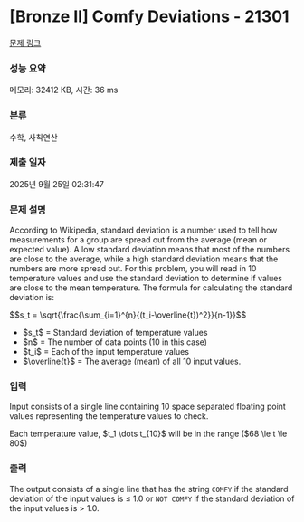 # [Bronze II] Comfy Deviations - 21301 

[문제 링크](https://www.acmicpc.net/problem/21301) 

### 성능 요약

메모리: 32412 KB, 시간: 36 ms

### 분류

수학, 사칙연산

### 제출 일자

2025년 9월 25일 02:31:47

### 문제 설명

<p>According to Wikipedia, standard deviation is a number used to tell how measurements for a group are spread out from the average (mean or expected value). A low standard deviation means that most of the numbers are close to the average, while a high standard deviation means that the numbers are more spread out. For this problem, you will read in 10 temperature values and use the standard deviation to determine if values are close to the mean temperature. The formula for calculating the standard deviation is:</p>

<p>$$s_t = \sqrt{\frac{\sum_{i=1}^{n}{(t_i-\overline{t})^2}}{n-1}}$$</p>

<ul>
	<li>$s_t$ = Standard deviation of temperature values</li>
	<li>$n$ = The number of data points (10 in this case)</li>
	<li>$t_i$ = Each of the input temperature values</li>
	<li>$\overline{t}$ = The average (mean) of all 10 input values.</li>
</ul>

### 입력 

 <p>Input consists of a single line containing 10 space separated floating point values representing the temperature values to check.</p>

<p>Each temperature value, $t_1 \dots t_{10}$ will be in the range ($68 \le t \le 80$)</p>

### 출력 

 <p>The output consists of a single line that has the string <code>COMFY</code> if the standard deviation of the input values is ≤ 1.0 or <code>NOT COMFY</code> if the standard deviation of the input values is > 1.0.</p>

